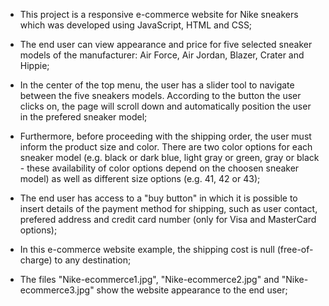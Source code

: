 - This project is a responsive e-commerce website for Nike sneakers which was developed using JavaScript, HTML and CSS;

- The end user can view appearance and price for five selected sneaker models of the manufacturer: Air Force, Air Jordan, Blazer, Crater and Hippie;

- In the center of the top menu, the user has a slider tool to navigate between the five sneakers models. According to the button the user clicks on, the page will scroll down and automatically position the user in the prefered sneaker model;

- Furthermore, before proceeding with the shipping order, the user must inform the product size and color. There are two color options for each sneaker model (e.g. black or dark blue, light gray or green, gray or black - these availability of color options depend on the choosen sneaker model) as well as different size options (e.g. 41, 42 or 43);

- The end user has access to a "buy button" in which it is possible to insert details of the payment method for shipping, such as user contact, prefered address and credit card number (only for Visa and MasterCard options);

- In this e-commerce website example, the shipping cost is null (free-of-charge) to any destination;

- The files "Nike-ecommerce1.jpg", "Nike-ecommerce2.jpg" and "Nike-ecommerce3.jpg" show the website appearance to the end user;
